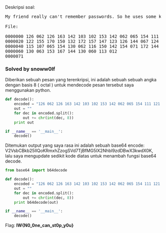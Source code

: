 Deskripsi soal:
<pre>
My friend really can't remember passwords. So he uses some kind of obfuscation. Can you restore the plaintext?

File: 

0000000 126 062 126 163 142 103 102 153 142 062 065 154 111 121 157 113 
0000020 122 155 170 150 132 172 157 147 123 126 144 067 124 152 102 146 
0000040 115 107 065 154 130 062 116 150 142 154 071 172 144 104 102 167 
0000060 130 063 153 167 144 130 060 113 012 
0000071
</pre>

<h3>Solved by snoww0lf</h3>

Diberikan sebuah pesan yang terenkripsi, ini adalah sebuah sebuah angka dengan basis 8 ( octal ) untuk mendecode pesan tersebut saya menggunakan python.

```python
def decode():
	encoded = "126 062 126 163 142 103 102 153 142 062 065 154 111 121 157 113 122 155 170 150 132 172 157 147 123 126 144 067 124 152 102 146 115 107 065 154 130 062 116 150 142 154 071 172 144 104 102 167 130 063 153 167 144 130 060 113 012"
	out = ""
	for dec in encoded.split():
		out += chr(int(dec, 8))
	print out

if __name__ == '__main__':
	decode()
```

Ditemukan output yang saya rasa ini adalah sebuah base64 encode: V2VsbCBkb25lIQoKRmxhZzogSVd7TjBfMG5lX2Nhbl9zdDBwX3kwdX0K, lalu saya mengupdate sedikit kode diatas untuk menambah fungsi base64 decode.

```python
from base64 import b64decode

def decode():
	encoded = "126 062 126 163 142 103 102 153 142 062 065 154 111 121 157 113 122 155 170 150 132 172 157 147 123 126 144 067 124 152 102 146 115 107 065 154 130 062 116 150 142 154 071 172 144 104 102 167 130 063 153 167 144 130 060 113 012"
	out = ""
	for dec in encoded.split():
		out += chr(int(dec, 8))
	print b64decode(out)

if __name__ == '__main__':
	decode()
```

Flag: <b>IW{N0_0ne_can_st0p_y0u}</b>
